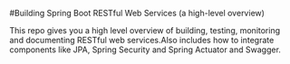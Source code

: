 #Building Spring Boot RESTful Web Services (a high-level overview)

This repo gives you a high level overview of building, testing, monitoring and documenting RESTful web services.Also includes how to integrate components like JPA, Spring Security and Spring Actuator and Swagger.
